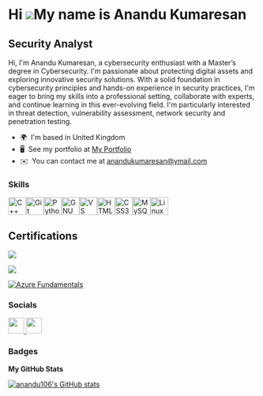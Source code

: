Hi ![](https://user-images.githubusercontent.com/18350557/176309783-0785949b-9127-417c-8b55-ab5a4333674e.gif)My name is Anandu Kumaresan
========================================================================================================================================

Security Analyst
----------------

Hi, I'm Anandu Kumaresan, a cybersecurity enthusiast with a Master’s degree in Cybersecurity. I'm passionate about protecting digital assets and exploring innovative security solutions. With a solid foundation in cybersecurity principles and hands-on experience in security practices, I'm eager to bring my skills into a professional setting, collaborate with experts, and continue learning in this ever-evolving field. I'm particularly interested in threat detection, vulnerability assessment, network security and penetration testing.

* 🌍  I'm based in United Kingdom
* 🖥️  See my portfolio at [My Portfolio](http://github.com/anandu106)
* ✉️  You can contact me at [anandukumaresan@ymail.com](mailto:anandukumaresan@ymail.com)

### Skills


<p align="left">
<a href="https://docs.microsoft.com/en-us/cpp/?view=msvc-170" target="_blank" rel="noreferrer"><img src="https://raw.githubusercontent.com/danielcranney/readme-generator/main/public/icons/skills/cplusplus-colored.svg" width="36" height="36" alt="C++" /></a><a href="https://git-scm.com/" target="_blank" rel="noreferrer"><img src="https://raw.githubusercontent.com/danielcranney/readme-generator/main/public/icons/skills/git-colored.svg" width="36" height="36" alt="Git" /></a><a href="https://www.python.org/" target="_blank" rel="noreferrer"><img src="https://raw.githubusercontent.com/danielcranney/readme-generator/main/public/icons/skills/python-colored.svg" width="36" height="36" alt="Python" /></a><a href="https://www.gnu.org/software/bash/" target="_blank" rel="noreferrer"><img src="https://raw.githubusercontent.com/danielcranney/readme-generator/main/public/icons/skills/gnubash.svg" width="36" height="36" alt="GNU Bash" /></a><a href="https://code.visualstudio.com/" target="_blank" rel="noreferrer"><img src="https://raw.githubusercontent.com/danielcranney/readme-generator/main/public/icons/skills/visualstudiocode.svg" width="36" height="36" alt="VS Code" /></a><a href="https://developer.mozilla.org/en-US/docs/Glossary/HTML5" target="_blank" rel="noreferrer"><img src="https://raw.githubusercontent.com/danielcranney/readme-generator/main/public/icons/skills/html5-colored.svg" width="36" height="36" alt="HTML5" /></a><a href="https://www.w3.org/TR/CSS/#css" target="_blank" rel="noreferrer"><img src="https://raw.githubusercontent.com/danielcranney/readme-generator/main/public/icons/skills/css3-colored.svg" width="36" height="36" alt="CSS3" /></a><a href="https://www.mysql.com/" target="_blank" rel="noreferrer"><img src="https://raw.githubusercontent.com/danielcranney/readme-generator/main/public/icons/skills/mysql-colored.svg" width="36" height="36" alt="MySQL" /></a><a href="https://www.linux.org" target="_blank" rel="noreferrer"><img src="https://raw.githubusercontent.com/danielcranney/readme-generator/main/public/icons/skills/linux-colored.svg" width="36" height="36" alt="Linux" /></a>
</p>


## Certifications
<div>
<a href=https://www.credly.com/badges/6cb8ebed-528b-458e-8557-4e709447b828/linked_in_profile><img src="https://img.shields.io/badge/-Security%2B-FF0000?&style=for-the-badge&logo=CompTIA&logoColor=white" />
  
<a href="https://certs.ine.com/d1e97f66-47e7-4b6d-9d42-c27914884d38"><img src="(https://img.shields.io/badge/eJPT-Certified-red" />

[![Azure Fundamentals](https://img.shields.io/badge/Azure%20Fundamentals-blue?logo=microsoft-azure&logoColor=white)](https://learn.microsoft.com/api/credentials/share/en-us/AnanduKumaresan-3933/78285227493D200B?sharingId=B2614B2008D3C48C)
</div>



### Socials

<p align="left"> <a href="https://www.github.com/anandu106" target="_blank" rel="noreferrer"> <picture> <source media="(prefers-color-scheme: dark)" srcset="https://raw.githubusercontent.com/danielcranney/readme-generator/main/public/icons/socials/github-dark.svg" /> <source media="(prefers-color-scheme: light)" srcset="https://raw.githubusercontent.com/danielcranney/readme-generator/main/public/icons/socials/github.svg" /> <img src="https://raw.githubusercontent.com/danielcranney/readme-generator/main/public/icons/socials/github.svg" width="32" height="32" /> </picture> </a> <a href="https://www.linkedin.com/in/anandu-kumaresan-b51b74187/" target="_blank" rel="noreferrer"> <picture> <source media="(prefers-color-scheme: dark)" srcset="https://raw.githubusercontent.com/danielcranney/readme-generator/main/public/icons/socials/linkedin-dark.svg" /> <source media="(prefers-color-scheme: light)" srcset="https://raw.githubusercontent.com/danielcranney/readme-generator/main/public/icons/socials/linkedin.svg" /> <img src="https://raw.githubusercontent.com/danielcranney/readme-generator/main/public/icons/socials/linkedin.svg" width="32" height="32" /> </picture> </a></p>

### Badges

<b>My GitHub Stats</b>

<a href="http://www.github.com/anandu106"><img src="https://github-readme-stats.vercel.app/api?username=anandu106&show_icons=true&hide=&count_private=true&title_color=0891b2&text_color=ffffff&icon_color=0891b2&bg_color=1c1917&hide_border=true&show_icons=true" alt="anandu106's GitHub stats" /></a>
